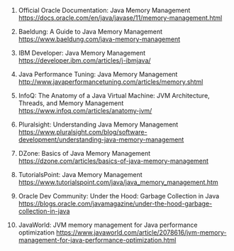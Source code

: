 

1. Official Oracle Documentation: Java Memory Management 
https://docs.oracle.com/en/java/javase/11/memory-management.html 

2. Baeldung: A Guide to Java Memory Management 
https://www.baeldung.com/java-memory-management 

3. IBM Developer: Java Memory Management 
https://developer.ibm.com/articles/j-ibmjava/ 

4. Java Performance Tuning: Java Memory Management 
http://www.javaperformancetuning.com/articles/memory.shtml 

5. InfoQ: The Anatomy of a Java Virtual Machine: JVM Architecture, Threads, and Memory Management 
https://www.infoq.com/articles/anatomy-jvm/ 

6. Pluralsight: Understanding Java Memory Management 
https://www.pluralsight.com/blog/software-development/understanding-java-memory-management 

7. DZone: Basics of Java Memory Management 
https://dzone.com/articles/basics-of-java-memory-management 

8. TutorialsPoint: Java Memory Management 
https://www.tutorialspoint.com/java/java_memory_management.htm 

9. Oracle Dev Community: Under the Hood: Garbage Collection in Java 
https://blogs.oracle.com/javamagazine/under-the-hood-garbage-collection-in-java 

10. JavaWorld: JVM memory management for Java performance optimization 
https://www.javaworld.com/article/2078616/jvm-memory-management-for-java-performance-optimization.html
